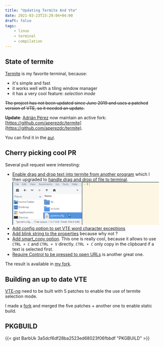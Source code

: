 ```yaml
---
title: "Updating Termite And Vte"
date: 2021-03-23T23:29:04+04:00
draft: false
tags:
    - linux
    - terminal
    - compilation
---
```


## State of termite

[Termite](https://github.com/thestinger/termite) is my favorite terminal, because:
 - it's simple and fast
 - it works well with a tiling window manager
 - it has a very cool feature: *selection mode*

~~The project has not been updated since June 2019 and uses a patched version of VTE, so it needed an update.~~

**Update**: [Adrián Pérez](https://github.com/aperezdc) now maintain an active fork: [https://github.com/aperezdc/termite](https://github.com/aperezdc/termite).

You can find it in the [aur](https://aur.archlinux.org/packages/termite).

## Cherry picking cool PR

Several pull request were interesting:
 - [Enable drag and drop text into termite from another program](https://github.com/thestinger/termite/pull/707) which I then upgraded to [handle drag and drop of file to terminal](https://github.com/BarbUk/termite/pull/7). ![Demo](/images/draganddrop.gif)
 - [Add config option to set VTE word character exceptions](https://github.com/thestinger/termite/pull/779)
 - [Add blink string to the properties](https://github.com/thestinger/termite/pull/763) because why not ?
 - [Add smart_copy option](https://github.com/thestinger/termite/pull/725). This one is really cool, because it allows to use `CTRL + C` and `CTRL + V` directly. `CTRL + C` only copy in the clipboard if a text is selected first.
 - [Require Control to be pressed to open URLs](https://github.com/thestinger/termite/pull/697) is another great one.

The result is available in [my fork](https://github.com/BarbUk/termite).

## Building an up to date VTE

[VTE-ng](https://github.com/thestinger/vte-ng) need to be built with 5 patches to enable the use of termite selection mode.

I made a [fork](https://github.com/BarbUk/vte-ng/commits/vte-0-62-ng) and merged the five patches + another one to enable static build.

## PKGBUILD

{{< gist BarbUk 3a5dcf6df28ba2523ed68023f06fbbdf "PKGBUILD" >}}
